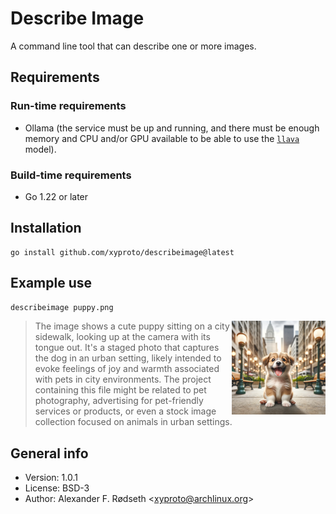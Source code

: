 # Describe Image

A command line tool that can describe one or more images.

## Requirements

### Run-time requirements

* Ollama (the service must be up and running, and there must be enough memory and CPU and/or GPU available to be able to use the [`llava`](https://ollama.com/library/llava) model).

### Build-time requirements

* Go 1.22 or later

## Installation

    go install github.com/xyproto/describeimage@latest

## Example use

```sh
describeimage puppy.png
```

<img align="right" width="150" height="150" alt="Puppy" src="img/puppy.png">

> The image shows a cute puppy sitting on a city sidewalk, looking up at the camera with its tongue out. It's a staged photo that captures the dog in an urban setting, likely intended to evoke feelings of joy and warmth associated with pets in city environments. The project containing this file might be related to pet photography, advertising for pet-friendly services or products, or even a stock image collection focused on animals in urban settings.

## General info

* Version: 1.0.1
* License: BSD-3
* Author: Alexander F. Rødseth &lt;xyproto@archlinux.org&gt;
